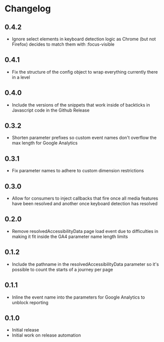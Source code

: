 # Changelog

## 0.4.2

- Ignore select elements in keyboard detection logic as Chrome (but not Firefox)
  decides to match them with :focus-visible

## 0.4.1

- Fix the structure of the config object to wrap everything currently there in a
  level

## 0.4.0

- Include the versions of the snippets that work inside of backticks in
  Javascript code in the Github Release

## 0.3.2

- Shorten parameter prefixes so custom event names don't overflow the max length
  for Google Analytics

## 0.3.1

- Fix parameter names to adhere to custom dimension restrictions

## 0.3.0

- Allow for consumers to inject callbacks that fire once all media features have
  been resolved and another once keyboard detection has resolved

## 0.2.0

- Remove resolvedAccessibilityData page load event due to difficulties in making
  it fit inside the GA4 parameter name length limits

## 0.1.2

- Include the pathname in the resolvedAccessibilityData parameter so it's
  possible to count the starts of a journey per page

## 0.1.1

- Inline the event name into the parameters for Google Analytics to unblock
  reporting

## 0.1.0

- Initial release
- Initial work on release automation
